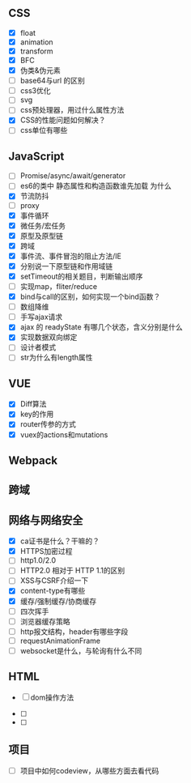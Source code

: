 ## CSS

- [x] float
- [x]  animation  
- [x]  transform  
- [x] BFC
- [x] 伪类&伪元素
- [ ] base64与url 的区别
- [ ] css3优化
- [ ] svg
- [ ] css预处理器，用过什么属性方法
- [x]  CSS的性能问题如何解决？ 
- [ ]  css单位有哪些

## JavaScript

- [ ] Promise/async/await/generator
- [ ] es6的类中 静态属性和构造函数谁先加载 为什么  
- [x] 节流防抖
- [ ] proxy
- [x] 事件循环
- [x] 微任务/宏任务
- [x] 原型及原型链
- [x] 跨域
- [x] 事件流、事件冒泡的阻止方法/IE
- [x]  分别说一下原型链和作用域链 
- [x]   setTimeout的相关题目，判断输出顺序 
- [ ] 实现map，fliter/reduce
- [x] bind与call的区别，如何实现一个bind函数？ 
- [ ] 数组降维
- [ ] 手写ajax请求
- [x]  ajax 的 readyState 有哪几个状态，含义分别是什么 
- [x]  实现数据双向绑定
- [ ]  设计者模式
- [ ]  str为什么有length属性

## VUE

- [x] Diff算法
- [x] key的作用
- [x] router传参的方式
- [x] vuex的actions和mutations

## Webpack

## 跨域

## 网络与网络安全

- [x] ca证书是什么？干嘛的？
- [x] HTTPS加密过程
- [ ] http1.0/2.0
- [ ]  HTTP2.0 相对于 HTTP 1.1的区别 
- [ ]   XSS与CSRF介绍一下 
- [x]   content-type有哪些
- [x]   缓存/强制缓存/协商缓存
- [ ]   四次挥手
- [ ]   浏览器缓存策略
- [ ]   http报文结构，header有哪些字段
- [ ]   requestAnimationFrame
- [ ]   websocket是什么，与轮询有什么不同

## HTML

- [ ] dom操作方法

- [ ] 
- [ ] 

## 项目

- [ ] 项目中如何codeview，从哪些方面去看代码
